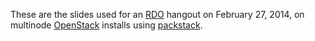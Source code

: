 These are the slides used for an [RDO][] hangout on February 27, 2014,
on multinode [OpenStack][] installs using [packstack][].

[rdo]: http://openstack.redhat.com/
[openstack]: http://openstack.org/
[packstack]: https://wiki.openstack.org/wiki/Packstack
